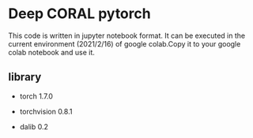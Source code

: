 # Deep CORAL pytorch
This code is written in jupyter notebook format. It can be executed in the current environment (2021/2/16) of google colab.Copy it to your google colab notebook and use it.

## library
- torch 1.7.0  
- torchvision 0.8.1

- dalib 0.2

